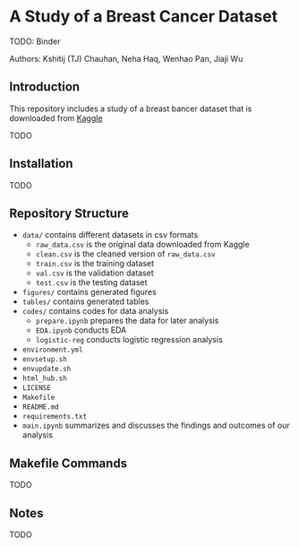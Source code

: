 # A Study of a Breast Cancer Dataset

TODO: Binder

Authors: Kshitij (TJ) Chauhan, Neha Haq, Wenhao Pan, Jiaji Wu

## Introduction

This repository includes a study of a breast bancer dataset that is downloaded from [Kaggle](https://www.kaggle.com/datasets/uciml/breast-cancer-wisconsin-data)

TODO

## Installation

TODO

## Repository Structure

- `data/` contains different datasets in csv formats
  - `raw_data.csv` is the original data downloaded from Kaggle
  - `clean.csv` is the cleaned version of `raw_data.csv`
  - `train.csv` is the training dataset 
  - `val.csv` is the validation dataset
  - `test.csv` is the testing dataset
- `figures/` contains generated figures
- `tables/` contains generated tables
- `codes/` contains codes for data analysis
  - `prepare.ipynb` prepares the data for later analysis
  - `EDA.ipynb` conducts EDA
  - `logistic-reg` conducts logistic regression analysis
- `environment.yml`
- `envsetup.sh`
- `envupdate.sh`
- `html_hub.sh`
- `LICENSE`
- `Makefile`
- `README.md`
- `requirements.txt`
- `main.ipynb` summarizes and discusses the findings and outcomes of our analysis

## Makefile Commands

TODO

## Notes

TODO